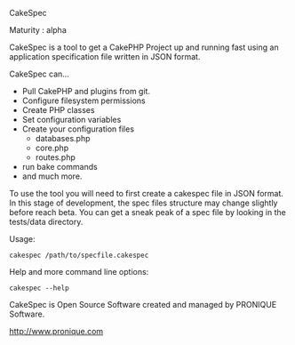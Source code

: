 CakeSpec

Maturity : alpha

CakeSpec is a tool to get a CakePHP Project up and running fast using an application 
specification file written in JSON format.

CakeSpec can...
* Pull CakePHP and plugins from git.  
* Configure filesystem permissions
* Create PHP classes
* Set configuration variables
* Create your configuration files
  * databases.php
  * core.php
  * routes.php
* run bake commands
* and much more. 

To use the tool you will need to first create a cakespec file in JSON format.  In this stage of development, the spec files structure may change slightly before reach beta.   You can get a sneak peak of a spec file by looking in the tests/data directory.

Usage:

    cakespec /path/to/specfile.cakespec

Help and more command line options:

    cakespec --help


CakeSpec is Open Source Software created and managed by PRONIQUE Software.

http://www.pronique.com

